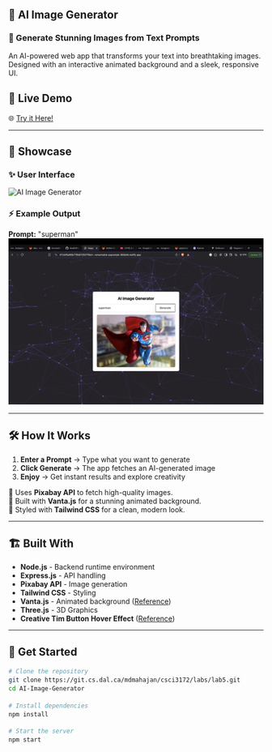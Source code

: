 ## 🚀 AI Image Generator  

### 🎨 Generate Stunning Images from Text Prompts  
An AI-powered web app that transforms your text into breathtaking images. Designed with an interactive animated background and a sleek, responsive UI.  

## 🔗 Live Demo  
🌐 [Try it Here!](https://67cbf6a86b776b813507f9e4--remarkable-paprenjak-9b8efd.netlify.app/)

---

## 📸 Showcase  

### ✨ User Interface  
![AI Image Generator](screenrecording.gif)  

### ⚡ Example Output  
**Prompt:** "superman"  
![Generated Image](screenshot1.png)

---

## 🛠️ How It Works  

1. **Enter a Prompt** → Type what you want to generate  
2. **Click Generate** → The app fetches an AI-generated image  
3. **Enjoy** → Get instant results and explore creativity  

🔹 Uses **Pixabay API** to fetch high-quality images.  
🔹 Built with **Vanta.js** for a stunning animated background.  
🔹 Styled with **Tailwind CSS** for a clean, modern look.  

---

## 🏗️ Built With  

- **Node.js** - Backend runtime environment  
- **Express.js** - API handling  
- **Pixabay API** - Image generation  
- **Tailwind CSS** - Styling  
- **Vanta.js** - Animated background ([Reference](https://www.vantajs.com/))  
- **Three.js** - 3D Graphics  
- **Creative Tim Button Hover Effect** ([Reference](https://www.creative-tim.com/twcomponents/component/button-hover-effects))  

---

## 🚀 Get Started  

```bash
# Clone the repository
git clone https://git.cs.dal.ca/mdmahajan/csci3172/labs/lab5.git
cd AI-Image-Generator

# Install dependencies
npm install

# Start the server
npm start
